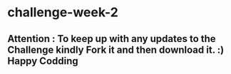 # challenge-week-2
## Attention : To keep up with any updates to the Challenge kindly Fork it and then download it. :) Happy Codding
